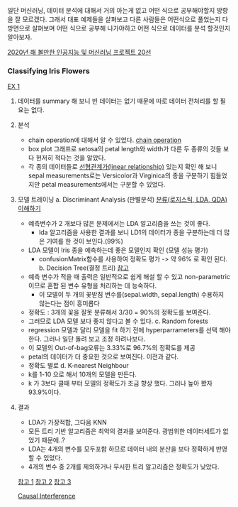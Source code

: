 일단 머신러닝, 데이터 분석에 대해서 거의 아는게 없고 어떤 식으로 공부해야할지 방향을 잘 모르겠다.
그래서 대표 예제들을 살펴보고 다른 사람들은 어떤식으로 풀었는지 다방면으로 살펴보며 어떤 식으로 공부해 나가야하고 
어떤 식으로 데이터를 분석 할것인지 알아보자.

[2020년 해 볼만한 인공지능 및 머신러닝 프로젝트 20선](https://insightcampus.co.kr/insightcommunity/?mod=document&uid=12887)

### Classifying Iris Flowers 
[EX 1](http://rstudio-pubs-static.s3.amazonaws.com/420656_c17c8444d32548eba6f894bcbdffcaab.html)
1. 데이터를 summary 해 보니 빈 데이터는 없기 때문에 따로 데이터 전처리를 할 필요는 없다.
2. 분석
    * chain operation에 대해서 알 수 있었다.  [chain operation](https://rfriend.tistory.com/236)
    * box plot 그래프로 setosa의 petal length와 width가 다른 두 종류의 것들 보다 현저히 적다는 것을 알았다.
    * 각 종의 데이터들로 [선형관계가(linear relationship)](https://m.blog.naver.com/PostView.nhn?blogId=yunjh7024&logNo=220819925829&proxyReferer=https:%2F%2Fwww.google.com%2F) 있는지 확인 해 보니 sepal measurements로는 Versicolor과 Virginica의 종을 구분하기 힘들었지만 petal measurements에서는 구분할 수 있었다. 
3. 모델 트레이닝
    a. Discriminant Analysis (판별분석)   [분류(로지스틱, LDA, QDA) 이해하기](https://godongyoung.github.io/%EB%A8%B8%EC%8B%A0%EB%9F%AC%EB%8B%9D/2018/01/23/ISL-Classification_ch4.html)
    * 예측변수가 2 개보다 많은 문제에서는 LDA 알고리즘을 쓰는 것이 좋다. 
        * lda 알고리즘을 사용한 결과를 보니 LD1의 데이터가 종을 구분하는데 더 많은 기여를 한 것이 보인다.(99%)
    * LDA 모델이 Iris 종을 예측하는데 좋은 모델인지 확인 (모델 성능 평가)
        * confusionMatrix함수를 사용하여 정확도 평가 -> 약 96% 로 확인 된다.
    b. Decision Tree(결정 트리) [참고](https://godongyoung.github.io/%EB%A8%B8%EC%8B%A0%EB%9F%AC%EB%8B%9D/2018/02/23/ISL-Tree-Based-Methods_ch8.html)
    * 예측 변수가 적을 때 출력은 일반적으로 쉽게 해설 할 수 있고 non-parametric이므로 혼합 된 변수 유형을 처리하는 데 능숙하다.
        * 이 모델이 두 개의 꽃받침 변수를(sepal.width, sepal.length) 수용하지 않는다는 점이 흥미롭다 
    * 정확도 : 3개의 꽃을 잘못 분류해서 3/30 = 90%의 정확도를 보여준다.
    * 그러므로 LDA 모델 보다 좋지 않다고 볼 수 있다.
    c. Random forests   
    * regression 모델과 달리 모델을 fit 하기 전에 hyperparrameters를 선택 해야한다. 그러나 일단 돌려 보고 조정 하려나보다.
    * 이 모델의 Out-of-bag오류는 3.33%로 96.7%의 정확도를 제공
    * petal의 데이터가 더 중요한 것으로 보여진다. 이전과 같다.
    * 정확도 별로
    d. K-nearest Neighbour
    * k를 1-10 으로 해서 10개의 모델을 만든다.
    * k 가 3보다 클때 부터 모델의 정확도가 조금 향상 했다. 그러나 높아 봤자 93.9%이다. 
    
4. 결과 
    * LDA가 가장적합, 그다음 KNN 
    * 모든 트리 기반 알고리즘은 최악의 결과를 보여준다. 광범위한 데이터세트가 없었기 때문에..? 
    * LDA는 4개의 변수를 모두포함 하므로 데이터 내의 분산을 보다 정확하게 반영 할 수 있었다.
    * 4개의 변수 중 2개를 제외하거나 무시한 트리 알고리즘은 정확도가 낮았다.

    [참고 1](https://www.neuraldesigner.com/learning/examples/iris-flowers-classification)
    [참고 2](https://github.com/trevorwitter/Iris-classification-R)
    [참고 3](https://rpubs.com/ryoo/iris_ml)


    [Causal Interference](https://www.slideshare.net/lumiamitie/causal-inference-primer-20190601)